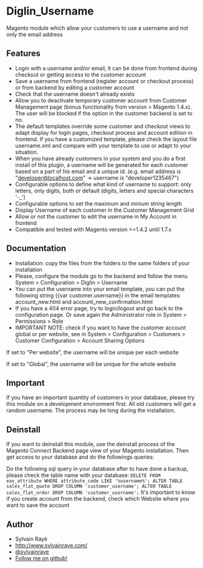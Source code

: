 # Diglin_Username #

Magento module which allow your customers to use a username and not only the email address

## Features ##
- Login with a username and/or email, it can be done from frontend during checkout or getting access to the customer account
- Save a username from frontend (register account or checkout process) or from backend by editing a customer account
- Check that the username doesn't already exists
- Allow you to deactivate temporary customer account from Customer Management page (bonus functionality from version > Magento 1.4.x). The user will be blocked if the option in the customer backend is set to no.
- The default templates override some customer and checkout views to adapt display for login pages, checkout process and account edition in frontend. If you have a customized template, please check the layout file username.xml and compare with your template to use or adapt to your situation.
- When you have already customers in your system and you do a first install of this plugin, a username will be generated for each customer based on a part of his email and a unique id. (e.g. email address is "developer@localhost.com" -> username is "developer1235467")
- Configurable options to define what kind of username to support: only letters, only digits, both or default (digits, letters and special characters '-_')
- Configurable options to set the maximum and minium string length
- Display Username of each customer in the Customer Management Grid
- Allow or not the customer to edit the username in My Account in frontend
- Compatible and tested with Magento version >=1.4.2 until 1.7.x

## Documentation ##

- Installation: copy the files from the folders to the same folders of your installation
- Please, configure the module go to the backend and follow the menu System > Configuration > Diglin > Username
- You can put the username into your email template, you can put the following string {{var customer.username}} in the email templates: account_new.html and account_new_confirmation.html
- If you have a 404 error page, try to login/logout and go back to the configuration page. Or save again the Administrator role in System > Permissions > Role
- IMPORTANT NOTE: check if you want to have the customer account global or per website, see in System > Configuration > Customers > Customer Configuration > Account Sharing Options

If set to "Per website", the username will be unique per each website

If set to "Global", the username will be unique for the whole website

## Important ## 

If you have an important quantity of customers in your database, please try this module on a development environment first. All old customers will get a random username. The process may be long during the installation.

## Deinstall ##

If you want to deinstall this module, use the deinstall process of the Magento Connect Backend page view of your Magento installation. Then get access to your database and do the followings queries:

Do the following sql query in your database after to have done a backup, please check the table name with your database:
`DELETE FROM eav_attribute WHERE attribute_code LIKE '%username%'; ALTER TABLE sales_flat_quote DROP COLUMN 'customer_username'; ALTER TABLE sales_flat_order DROP COLUMN 'customer_username';`
It's important to know if you create account from the backend, check which Website where you want to save the account

## Author

* Sylvain Rayé
* http://www.sylvainraye.com/
* [@sylvainraye](https://twitter.com/sylvainraye)
* [Follow me on github!](https://github.com/diglin)